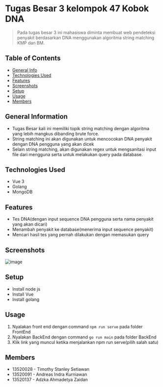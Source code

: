 # Tugas Besar 3 kelompok 47 Kobok DNA
> Pada tugas besar 3 ini mahasiswa diminta membuat web pendeteksi penyakit berdasarkan DNA menggunakan algoritma string matching KMP dan BM.

## Table of Contents
* [General Info](#general-information)
* [Technologies Used](#technologies-used)
* [Features](#features)
* [Screenshots](#screenshots)
* [Setup](#setup)
* [Usage](#usage)
* [Members](#members)

## General Information
- Tugas Besar kali ini memiliki topik string matching dengan algoritma yang lebih mangkus dibanding brute force.
- String matching ini akan digunakan untuk mencocokan DNA penyakit dengan DNA pengguna yang akan dicek
- Selain string matching, akan digunakan regex untuk mengsanitasi input file dari mengguna serta untuk melakukan query pada database.

## Technologies Used
- Vue 3
- Golang
- MongoDB

## Features
- Tes DNA(dengan input sequence DNA pengguna serta nama penyakit yang akan dicari)
- Menambah penyakit ke database(menerima input sequence penyakit)
- Mencari hasil tes yang pernah dilakukan dengan memasukan query


## Screenshots
![image](https://user-images.githubusercontent.com/74661051/165987656-3511b584-5439-41ab-8893-cd093546f3ac.png)


## Setup
- Install node js
- Install Vue
- Install golang

## Usage
1. Nyalakan front end dengan command ```npm run serve``` pada folder FrontEnd
2. Nyalakan BackEnd dengan command ```go run main``` pada folder BackEnd
3. Klik link yang muncul ketika menjalankan npm run serve(pilih salah satu)

## Members
- 13520028 - Timothy Stanley Setiawan
- 13520091 - Andreas Indra Kurniawan
- 13520137 - Adzka Ahmadetya Zaidan
